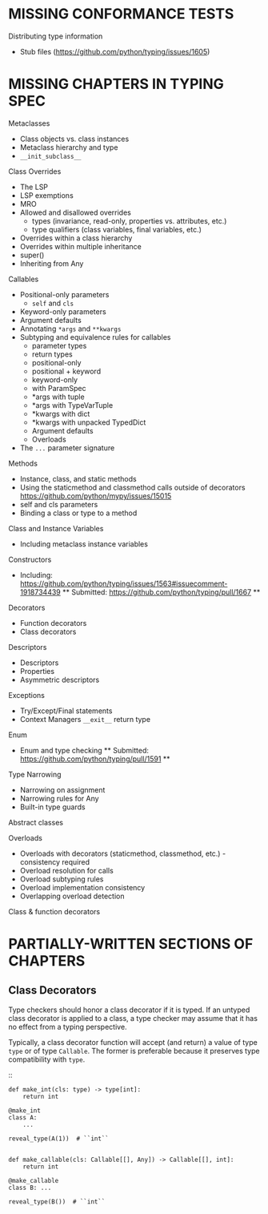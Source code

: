 # MISSING CONFORMANCE TESTS

Distributing type information
 - Stub files (https://github.com/python/typing/issues/1605)


# MISSING CHAPTERS IN TYPING SPEC

Metaclasses
* Class objects vs. class instances
* Metaclass hierarchy and type
* `__init_subclass__`

Class Overrides
* The LSP
* LSP exemptions
* MRO
* Allowed and disallowed overrides
  - types (invariance, read-only, properties vs. attributes, etc.)
  - type qualifiers (class variables, final variables, etc.)
* Overrides within a class hierarchy
* Overrides within multiple inheritance
* super()
* Inheriting from Any

Callables
* Positional-only parameters
  - `self` and `cls`
* Keyword-only parameters
* Argument defaults
* Annotating `*args` and `**kwargs`
* Subtyping and equivalence rules for callables
  - parameter types
  - return types
  - positional-only
  - positional + keyword
  - keyword-only
  - with ParamSpec
  - *args with tuple
  - *args with TypeVarTuple
  - *kwargs with dict
  - *kwargs with unpacked TypedDict
  - Argument defaults
  - Overloads
* The `...` parameter signature


Methods
* Instance, class, and static methods
* Using the staticmethod and classmethod calls outside of decorators
https://github.com/python/mypy/issues/15015
* self and cls parameters
* Binding a class or type to a method

Class and Instance Variables
* Including metaclass instance variables

Constructors
* Including: https://github.com/python/typing/issues/1563#issuecomment-1918734439
** Submitted: https://github.com/python/typing/pull/1667 **

Decorators
* Function decorators
* Class decorators

Descriptors
* Descriptors
* Properties
* Asymmetric descriptors

Exceptions
* Try/Except/Final statements
* Context Managers ``__exit__`` return type

Enum
* Enum and type checking
** Submitted: https://github.com/python/typing/pull/1591 **

Type Narrowing
* Narrowing on assignment
* Narrowing rules for Any
* Built-in type guards

Abstract classes

Overloads
* Overloads with decorators (staticmethod, classmethod, etc.) - consistency required
* Overload resolution for calls
* Overload subtyping rules
* Overload implementation consistency
* Overlapping overload detection

Class & function decorators







# PARTIALLY-WRITTEN SECTIONS OF CHAPTERS

Class Decorators
----------------

Type checkers should honor a class decorator if it is typed. If an untyped
class decorator is applied to a class, a type checker may assume that it has
no effect from a typing perspective.

Typically, a class decorator function will accept (and return) a value of
type ``type`` or of type ``Callable``. The former is preferable because it
preserves type compatibility with ``type``.

  ::

    def make_int(cls: type) -> type[int]:
        return int

    @make_int
    class A:
        ...

    reveal_type(A(1))  # ``int``


    def make_callable(cls: Callable[[], Any]) -> Callable[[], int]:
        return int

    @make_callable
    class B: ...

    reveal_type(B())  # ``int``

